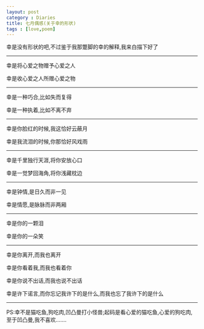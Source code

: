 ```yaml
---
layout: post
category : Diaries
title: 七月偶感(关于幸的形状)
tags : [love,poem]
---
```



幸是没有形状的吧,不过鉴于我那蹩脚的幸的解释,我来白描下好了 

---
 



幸是将心爱之物赠予心爱之人

幸是收心爱之人所赠心爱之物

 ---

幸是一种巧合,比如失而复得

幸是一种执着,比如不离不弃

 ---

幸是你脸红的时候,我这恰好云蔽月

幸是我流泪的时候,你那恰好风戏雨

 ---

幸是千里独行天涯,将你安放心口

幸是一觉梦回海角,将你浅藏枕边

 ---

幸是钟情,是日久而非一见

幸是情愿,是脉脉而非两厢

 ---

幸是你的一颗泪

幸是你的一朵笑

 ---

幸是你离开,而我也离开

幸是你看着我,而我也看着你

幸是你说不出话,而我也说不出话

幸是许下诺言,而你忘记我许下的是什么,而我也忘了我许下的是什么

 ---

 

 

PS:幸不是猫吃鱼,狗吃肉,凹凸曼打小怪兽;起码是看心爱的猫吃鱼,心爱的狗吃肉,至于凹凸曼,我不喜欢.......
